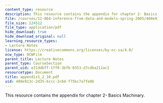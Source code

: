 ```yaml
---
content_type: resource
description: This resource contains the appendix for chapter 2- Basics Machinary.
file: /courses/12-864-inference-from-data-and-models-spring-2005/408e913c2d356ccc2c6df75bc7a7fe86_appendix1_2_10.pdf
file_size: 124512
file_type: application/pdf
hide_download: true
hide_download_original: null
learning_resource_types:
- Lecture Notes
license: https://creativecommons.org/licenses/by-nc-sa/4.0/
ocw_type: OCWFile
parent_title: Lecture Notes
parent_type: CourseSection
parent_uid: e31ddbff-1ff0-3bfb-0353-d7cdba211ac2
resourcetype: Document
title: appendix1_2_10.pdf
uid: 408e913c-2d35-6ccc-2c6d-f75bc7a7fe86
---
```

This resource contains the appendix for chapter 2- Basics Machinary.